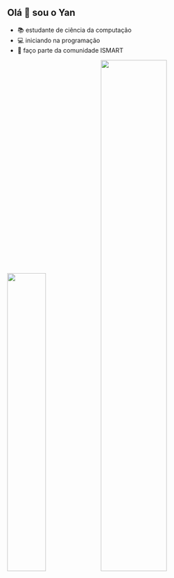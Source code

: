 ## Olá 👋 sou o Yan

- 📚 estudante de ciência da computação
- 💻 iniciando na programação
- 🦉 faço parte da comunidade ISMART

<div>
    <a hfref="https://github.com/yandoribeiro">
      <img width=42%" src="https://github-readme-stats.vercel.app/api?username=yandoribeiro&show_icons=true&theme=dark&inclue_all_commits=true&count_private=true"/>
      <img width=55%" src="https://github-readme-stats.vercel.app/api/top-langs/?username=yandoribeiro&layout=compact&langs_count=16&theme=dark"/>
    </div>

## 

 
    

